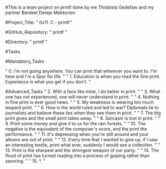 #This is a team project on printf done by me Thiobista Gedefaw and my partner Bereket Dereje Mekkonen

#Project_Title: " 0x11. C - printf."

#GitHub_Repository: " printf "

#Directory: " printf "


#Tasks

#Mandatory_Tasks

" 0. I'm not going anywhere. You can print that wherever you want to. I'm here and I'm a Spur for life. "
" 1. Education is when you read the fine print. Experience is what you get if you don't. "


#Advanced_Tasks
" 2. With a face like mine, I do better in print. "
" 3. What one has not experienced, one will never understand in print. "
" 4. Nothing in fine print is ever good news. "
" 5. My weakness is wearing too much leopard print. "
" 6. How is the world ruled and led to war? Diplomats lie to journalists and believe these lies when they see them in print. "
" 7. The big print gives and the small print takes away. "
" 8. Sarcasm is lost in print. "
" 9. Print some money and give it to us for the rain forests. "
" 10. The negative is the equivalent of the composer's score, and the print the performance. "
" 11. It's depressing when you're still around and your albums are out of print. "
" 12. Every time that I wanted to give up, if I saw an interesting textile, print what ever, suddenly I would see a collection. "
" 13. Print is the sharpest and the strongest weapon of our party. "
" 14. The flood of print has turned reading into a process of gulping rather than savoring. "
" 15. *. "

